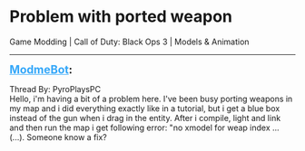 # Problem with ported weapon
Game Modding | Call of Duty: Black Ops 3 | Models & Animation

---
<strong style="font-size: 1.4em;"><span style="text-decoration: underline;text-decoration-color: #34a7f9;"><span style="color:#34a7f9;">ModmeBot</span></span>:</strong>

<p>Thread By: PyroPlaysPC<br />Hello, i&#39;m having a bit of a problem here. I&#39;ve been busy porting weapons in my map and i did everything exactly like in a tutorial, but i get a blue box instead of the gun when i drag in the entity. After i compile, light and link and then run the map i get following error: &quot;no xmodel for weap index ... (...). Someone know a fix?</p>
